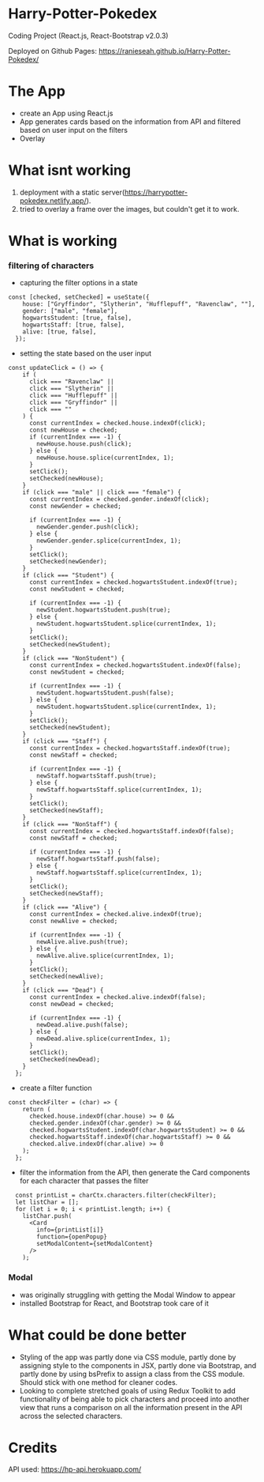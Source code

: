 # Harry-Potter-Pokedex
Coding Project (React.js, React-Bootstrap v2.0.3)

Deployed on Github Pages: https://ranieseah.github.io/Harry-Potter-Pokedex/

# The App
- create an App using React.js
- App generates cards based on the information from API and filtered based on user input on the filters
- Overlay

# What isnt working
1) deployment with a static server(https://harrypotter-pokedex.netlify.app/).
2) tried to overlay a frame over the images, but couldn't get it to work.

# What is working
### filtering of characters
- capturing the filter options in a state
```
const [checked, setChecked] = useState({
    house: ["Gryffindor", "Slytherin", "Hufflepuff", "Ravenclaw", ""],
    gender: ["male", "female"],
    hogwartsStudent: [true, false],
    hogwartsStaff: [true, false],
    alive: [true, false],
  });
```
- setting the state based on the user input
```
const updateClick = () => {
    if (
      click === "Ravenclaw" ||
      click === "Slytherin" ||
      click === "Hufflepuff" ||
      click === "Gryffindor" ||
      click === ""
    ) {
      const currentIndex = checked.house.indexOf(click);
      const newHouse = checked;
      if (currentIndex === -1) {
        newHouse.house.push(click);
      } else {
        newHouse.house.splice(currentIndex, 1);
      }
      setClick();
      setChecked(newHouse);
    }
    if (click === "male" || click === "female") {
      const currentIndex = checked.gender.indexOf(click);
      const newGender = checked;

      if (currentIndex === -1) {
        newGender.gender.push(click);
      } else {
        newGender.gender.splice(currentIndex, 1);
      }
      setClick();
      setChecked(newGender);
    }
    if (click === "Student") {
      const currentIndex = checked.hogwartsStudent.indexOf(true);
      const newStudent = checked;

      if (currentIndex === -1) {
        newStudent.hogwartsStudent.push(true);
      } else {
        newStudent.hogwartsStudent.splice(currentIndex, 1);
      }
      setClick();
      setChecked(newStudent);
    }
    if (click === "NonStudent") {
      const currentIndex = checked.hogwartsStudent.indexOf(false);
      const newStudent = checked;

      if (currentIndex === -1) {
        newStudent.hogwartsStudent.push(false);
      } else {
        newStudent.hogwartsStudent.splice(currentIndex, 1);
      }
      setClick();
      setChecked(newStudent);
    }
    if (click === "Staff") {
      const currentIndex = checked.hogwartsStaff.indexOf(true);
      const newStaff = checked;

      if (currentIndex === -1) {
        newStaff.hogwartsStaff.push(true);
      } else {
        newStaff.hogwartsStaff.splice(currentIndex, 1);
      }
      setClick();
      setChecked(newStaff);
    }
    if (click === "NonStaff") {
      const currentIndex = checked.hogwartsStaff.indexOf(false);
      const newStaff = checked;

      if (currentIndex === -1) {
        newStaff.hogwartsStaff.push(false);
      } else {
        newStaff.hogwartsStaff.splice(currentIndex, 1);
      }
      setClick();
      setChecked(newStaff);
    }
    if (click === "Alive") {
      const currentIndex = checked.alive.indexOf(true);
      const newAlive = checked;

      if (currentIndex === -1) {
        newAlive.alive.push(true);
      } else {
        newAlive.alive.splice(currentIndex, 1);
      }
      setClick();
      setChecked(newAlive);
    }
    if (click === "Dead") {
      const currentIndex = checked.alive.indexOf(false);
      const newDead = checked;

      if (currentIndex === -1) {
        newDead.alive.push(false);
      } else {
        newDead.alive.splice(currentIndex, 1);
      }
      setClick();
      setChecked(newDead);
    }
  };
 ```
 - create a filter function
```
const checkFilter = (char) => {
    return (
      checked.house.indexOf(char.house) >= 0 &&
      checked.gender.indexOf(char.gender) >= 0 &&
      checked.hogwartsStudent.indexOf(char.hogwartsStudent) >= 0 &&
      checked.hogwartsStaff.indexOf(char.hogwartsStaff) >= 0 &&
      checked.alive.indexOf(char.alive) >= 0
    );
  };
  ```
  - filter the information from the API, then generate the Card components for each character that passes the filter
```
  const printList = charCtx.characters.filter(checkFilter);
  let listChar = [];
  for (let i = 0; i < printList.length; i++) {
    listChar.push(
      <Card
        info={printList[i]}
        function={openPopup}
        setModalContent={setModalContent}
      />
    );
  ```
### Modal
- was originally struggling with getting the Modal Window to appear
- installed Bootstrap for React, and Bootstrap took care of it

# What could be done better
- Styling of the app was partly done via CSS module, partly done by assigning style to the components in JSX, partly done via Bootstrap, and partly done by using bsPrefix to assign a class from the CSS module. Should stick with one method for cleaner codes.
- Looking to complete stretched goals of using Redux Toolkit to add functionality of being able to pick characters and proceed into another view that runs a comparison on all the information present in the API across the selected characters.

# Credits
API used: https://hp-api.herokuapp.com/
